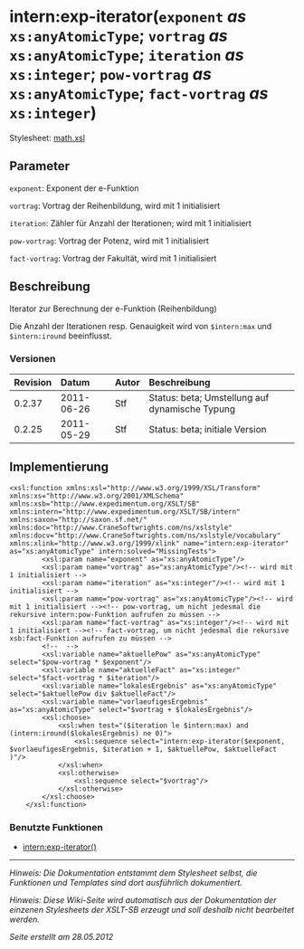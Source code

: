 # intern:exp-iterator(`exponent` _as_ `xs:anyAtomicType`; `vortrag` _as_ `xs:anyAtomicType`; `iteration` _as_ `xs:integer`; `pow-vortrag` _as_ `xs:anyAtomicType`; `fact-vortrag` _as_ `xs:integer`) #

Stylesheet: [math.xsl](http://code.google.com/p/xslt-sb/source/browse/trunk/xslt-sb/math.xsl)

## Parameter ##
`exponent`: Exponent der e-Funktion


`vortrag`: Vortrag der Reihenbildung, wird mit 1 initialisiert


`iteration`: Zähler für Anzahl der Iterationen; wird mit 1 initialisiert


`pow-vortrag`: Vortrag der Potenz, wird mit 1 initialisiert


`fact-vortrag`: Vortrag der Fakultät, wird mit 1 initialisiert



## Beschreibung ##
Iterator zur Berechnung der e-Funktion (Reihenbildung)

Die Anzahl der Iterationen resp. Genauigkeit wird von `$intern:max` und `$intern:iround` beeinflusst.

### Versionen ###
| Revision | Datum | Autor | Beschreibung |
|:---------|:------|:------|:-------------|
| 0.2.37 | 2011-06-26 | Stf |   Status: beta;   Umstellung auf dynamische Typung   |
| 0.2.25 | 2011-05-29 | Stf |   Status: beta;   initiale Version   |


## Implementierung ##
```
<xsl:function xmlns:xsl="http://www.w3.org/1999/XSL/Transform" xmlns:xs="http://www.w3.org/2001/XMLSchema" xmlns:xsb="http://www.expedimentum.org/XSLT/SB" xmlns:intern="http://www.expedimentum.org/XSLT/SB/intern" xmlns:saxon="http://saxon.sf.net/" xmlns:doc="http://www.CraneSoftwrights.com/ns/xslstyle" xmlns:docv="http://www.CraneSoftwrights.com/ns/xslstyle/vocabulary" xmlns:xlink="http://www.w3.org/1999/xlink" name="intern:exp-iterator" as="xs:anyAtomicType" intern:solved="MissingTests">
		<xsl:param name="exponent" as="xs:anyAtomicType"/>
		<xsl:param name="vortrag" as="xs:anyAtomicType"/><!-- wird mit 1 initialisiert -->
		<xsl:param name="iteration" as="xs:integer"/><!-- wird mit 1 initialisiert -->
		<xsl:param name="pow-vortrag" as="xs:anyAtomicType"/><!-- wird mit 1 initialisiert --><!-- pow-vortrag, um nicht jedesmal die rekursive intern:pow-Funktion aufrufen zu müssen -->
		<xsl:param name="fact-vortrag" as="xs:integer"/><!-- wird mit 1 initialisiert --><!-- fact-vortrag, um nicht jedesmal die rekursive xsb:fact-Funktion aufrufen zu müssen -->
		<!--  -->
		<xsl:variable name="aktuellePow" as="xs:anyAtomicType" select="$pow-vortrag * $exponent"/>
		<xsl:variable name="aktuelleFact" as="xs:integer" select="$fact-vortrag * $iteration"/>
		<xsl:variable name="lokalesErgebnis" as="xs:anyAtomicType" select="$aktuellePow div $aktuelleFact"/>
		<xsl:variable name="vorlaeufigesErgebnis" as="xs:anyAtomicType" select="$vortrag + $lokalesErgebnis"/>
		<xsl:choose>
			<xsl:when test="($iteration le $intern:max) and (intern:iround($lokalesErgebnis) ne 0)">
				<xsl:sequence select="intern:exp-iterator($exponent, $vorlaeufigesErgebnis, $iteration + 1, $aktuellePow, $aktuelleFact )"/>
			</xsl:when>
			<xsl:otherwise>
				<xsl:sequence select="$vortrag"/>
			</xsl:otherwise>
		</xsl:choose>
	</xsl:function>
```

### Benutzte Funktionen ###
  * [intern:exp-iterator()](intern_exp_iterator.md)


---


_Hinweis: Die Dokumentation entstammt dem Stylesheet selbst, die Funktionen und Templates sind dort ausführlich dokumentiert._

_Hinweis: Diese Wiki-Seite wird automatisch aus der Dokumentation der einzenen Stylesheets der XSLT-SB erzeugt und soll deshalb nicht bearbeitet werden._

_Seite erstellt am 28.05.2012_
